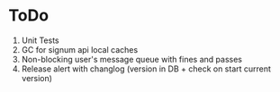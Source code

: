 # ToDo
1. Unit Tests
2. GC for signum api local caches
3. Non-blocking user's message queue with fines and passes
4. Release alert with changlog (version in DB + check on start current version)

